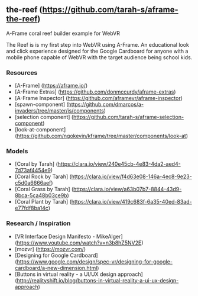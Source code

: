 ## the-reef (https://github.com/tarah-s/aframe-the-reef)

A-Frame coral reef builder example for WebVR

The Reef is is my first step into WebVR using A-Frame. An educational look and click experience designed for the Google Cardboard for anyone with a mobile phone capable of WebVR with the target audience being school kids.


### Resources
* [A-Frame] (https://aframe.io/)
* [A-Frame Extras] (https://github.com/donmccurdy/aframe-extras)
* [A-Frame Inspector] (https://github.com/aframevr/aframe-inspector)
* [spawn-component] (https://github.com/dmarcos/a-invaders/tree/master/js/components)
* [selection component] (https://github.com/tarah-s/aframe-selection-component)
* [look-at-component] (https://github.com/ngokevin/kframe/tree/master/components/look-at)

### Models
* [Coral by Tarah] (https://clara.io/view/240e45cb-4e83-4da2-aed4-7d73af4454e9)
* [Coral Rock by Tarah] (https://clara.io/view/f4d63e08-146a-4ec8-9e23-c5d0a6666aef)
* [Coral Grass by Tarah] (https://clara.io/view/a63b07b7-8844-43d9-8bca-5ca48b03ce9b)
* [Coral Plant by Tarah] (https://clara.io/view/419c683f-6a35-40ed-83ad-e77fdf8ba14c)

### Research / Inspiration
* [VR Interface Design Manifesto -  MikeAlger] (https://www.youtube.com/watch?v=n3b8hZ5NV2E)
* [mozvr] (https://mozvr.com/)
* [Designing for Google Cardboard] (https://www.google.com/design/spec-vr/designing-for-google-cardboard/a-new-dimension.html)
* [Buttons in virtual reality - a UI/UX design approach] (http://realityshift.io/blog/buttons-in-virtual-reality-a-ui-ux-design-approach)
